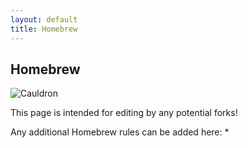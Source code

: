 ```yaml
---
layout: default
title: Homebrew
---
```

## Homebrew

![Cauldron](Content/Cauldron.svg)

This page is intended for editing by any potential forks!

Any additional Homebrew rules can be added here:
* 
